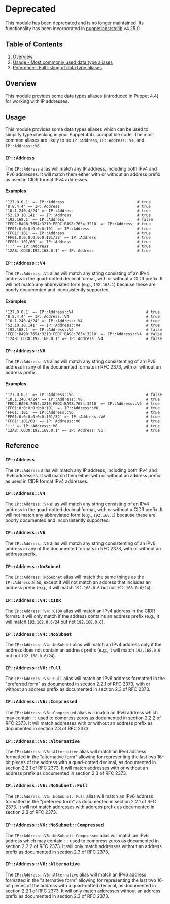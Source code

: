# Deprecated

This module has been deprecated and is no longer maintained. Its
functionality has been incorporated in
[puppetlabs/stdlib](https://github.com/puppetlabs/puppetlabs-stdlib#stdlibipaddress)
v4.25.0.

## Table of Contents

1. [Overview](#overview)
1. [Usage - Most commonly used data type aliases](#usage)
1. [Reference - Full listing of data type aliases](#reference)

## Overview

This module provides some data types aliases (introduced in Puppet 4.4) for
working with IP addresses.

## Usage

This module provides some data types aliases which can be used to simplify type
checking in your Puppet 4.4+ compatible code. The most common aliases are
likely to be `IP::Address`, `IP::Address::V4`, and `IP::Address::V6`.

### `IP::Address`

The `IP::Address` alias will match any IP address, including both IPv4 and IPv6
addresses. It will match them either with or without an address prefix as used
in CIDR format IPv4 addresses.

#### Examples

~~~puppet
'127.0.0.1' =~ IP::Address                                # true
'8.8.4.4' =~ IP::Address                                  # true
'10.1.240.4/24' =~ IP::Address                            # true
'52.10.10.141' =~ IP::Address                             # true
'192.168.1' =~ IP::Address                                # false
'FEDC:BA98:7654:3210:FEDC:BA98:7654:3210' =~ IP::Address  # true
'FF01:0:0:0:0:0:0:101' =~ IP::Address                     # true
'FF01::101' =~ IP::Address                                # true
'FF01:0:0:0:0:0:0:101/32' =~ IP::Address                  # true
'FF01::101/60' =~ IP::Address                             # true
'::' =~ IP::Address                                       # true
'12AB::CD30:192.168.0.1' =~ IP::Address                   # true
~~~

### `IP::Address::V4`

The `IP::Address::V4` alias will match any string consisting of an IPv4 address
in the quad-dotted decimal format, with or without a CIDR prefix. It will not
match any abbreviated form (e.g., `192.168.1`) because these are poorly
documented and inconsistently supported.

#### Examples

~~~puppet
'127.0.0.1' =~ IP::Address::V4                                # true
'8.8.4.4' =~ IP::Address::V4                                  # true
'10.1.240.4/24' =~ IP::Address::V4                            # true
'52.10.10.141' =~ IP::Address::V4                             # true
'192.168.1' =~ IP::Address::V4                                # false
'FEDC:BA98:7654:3210:FEDC:BA98:7654:3210' =~ IP::Address::V4  # false
'12AB::CD30:192.168.0.1' =~ IP::Address::V4                   # false
~~~

### `IP::Address::V6`

The `IP::Address::V6` alias will match any string consistenting of an IPv6
address in any of the documented formats in RFC 2373, with or without an
address prefix.

#### Examples

~~~puppet
'127.0.0.1' =~ IP::Address::V6                                # false
'10.1.240.4/24' =~ IP::Address::V6                            # true
'FEDC:BA98:7654:3210:FEDC:BA98:7654:3210' =~ IP::Address::V6  # true
'FF01:0:0:0:0:0:0:101' =~ IP::Address::V6                     # true
'FF01::101' =~ IP::Address::V6                                # true
'FF01:0:0:0:0:0:0:101/32' =~ IP::Address::V6                  # true
'FF01::101/60' =~ IP::Address::V6                             # true
'::' =~ IP::Address::V6                                       # true
'12AB::CD30:192.168.0.1' =~ IP::Address::V6                   # true
~~~

## Reference

### `IP::Address`

The `IP::Address` alias will match any IP address, including both IPv4 and IPv6
addresses. It will match them either with or without an address prefix as used
in CIDR format IPv4 addresses.

### `IP::Address::V4`

The `IP::Address::V4` alias will match any string consisting of an IPv4 address
in the quad-dotted decimal format, with or without a CIDR prefix. It will not
match any abbreviated form (e.g., `192.168.1`) because these are poorly
documented and inconsistently supported.

### `IP::Address::V6`

The `IP::Address::V6` alias will match any string consistenting of an IPv6
address in any of the documented formats in RFC 2373, with or without an
address prefix.

### `IP::Address::NoSubnet`

The `IP::Address::NoSubnet` alias will match the same things as the
`IP::Address` alias, except it will not match an address that includes an
address prefix (e.g., it will match `192.168.0.6` but not `192.168.0.6/24`).

### `IP::Address::V4::CIDR`

The `IP::Address::V4::CIDR` alias will match an IPv4 address in the CIDR
format. It will only match if the address contains an address prefix (e.g., it
will match `192.168.0.6/24` but not `192.168.0.6`).

### `IP::Address::V4::NoSubnet`

The `IP::Address::V4::NoSubnet` alias will match an IPv4 address only if the
address does not contain an address prefix (e.g., it will match `192.168.0.6`
but not `192.168.0.6/24`).

### `IP::Address::V6::Full`

The `IP::Address::V6::Full` alias will match an IPv6 address formatted in the
"preferred form" as documented in section 2.2.1 of RFC 2373, with or without an
address prefix as documented in section 2.3 of RFC 2373.

### `IP::Address::V6::Compressed`

The `IP::Address::V6::Compressed` alias will match an IPv6 address which may
contain `::` used to compress zeros as documented in section 2.2.2 of RFC 2373.
It will match addresses with or without an address prefix as documented in
section 2.3 of RFC 2373.

### `IP::Address::V6::Alternative`

The `IP::Address::V6::Alternative` alias will match an IPv6 address formatted
in the "alternative form" allowing for representing the last two 16-bit pieces
of the address with a quad-dotted decimal, as documented in section 2.2.1 of
RFC 2373. It will match addresses with or without an address prefix as
documented in section 2.3 of RFC 2373.

### `IP::Address::V6::NoSubnet::Full`

The `IP::Address::V6::NoSubnet::Full` alias will match an IPv6 address
formatted in the "preferred form" as documented in section 2.2.1 of RFC 2373.
It will not match addresses with address prefix as documented in section 2.3
of RFC 2373.

### `IP::Address::V6::NoSubnet::Compressed`

The `IP::Address::V6::NoSubnet::Compressed` alias will match an IPv6 address
which may contain `::` used to compress zeros as documented in section 2.2.2 of
RFC 2373. It will only match addresses without an address prefix as documented
in section 2.3 of RFC 2373.

### `IP::Address::V6::Alternative`

The `IP::Address::V6::Alternative` alias will match an IPv6 address formatted
in the "alternative form" allowing for representing the last two 16-bit pieces
of the address with a quad-dotted decimal, as documented in section 2.2.1 of
RFC 2373. It will only match addresses without an address prefix as documented
in section 2.3 of RFC 2373.
